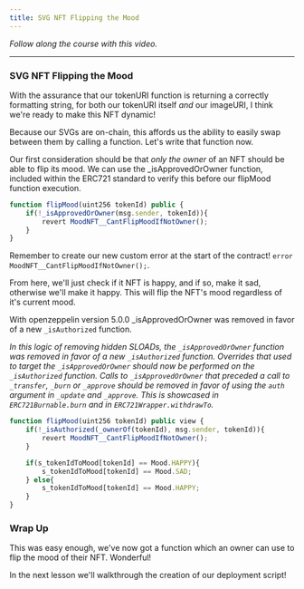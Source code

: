 ```yaml
---
title: SVG NFT Flipping the Mood
---
```


_Follow along the course with this video._

---

### SVG NFT Flipping the Mood

With the assurance that our tokenURI function is returning a correctly formatting string, for both our tokenURI itself _and_ our imageURI, I think we're ready to make this NFT dynamic!

Because our SVGs are on-chain, this affords us the ability to easily swap between them by calling a function. Let's write that function now.

Our first consideration should be that _only the owner_ of an NFT should be able to flip its mood. We can use the \_isApprovedOrOwner function, included within the ERC721 standard to verify this before our flipMood function execution.

```js
function flipMood(uint256 tokenId) public {
    if(!_isApprovedOrOwner(msg.sender, tokenId)){
        revert MoodNFT__CantFlipMoodIfNotOwner();
    }
}
```

Remember to create our new custom error at the start of the contract! `error MoodNFT__CantFlipMoodIfNotOwner();`.

From here, we'll just check if it NFT is happy, and if so, make it sad, otherwise we'll make it happy. This will flip the NFT's mood regardless of it's current mood.

With openzeppelin version 5.0.0 _isApprovedOrOwner was removed in favor of a new `_isAuthorized` function.


_In this logic of removing hidden SLOADs, the `_isApprovedOrOwner` function was removed in favor of a new `_isAuthorized` function. Overrides that used to target the `_isApprovedOrOwner` should now be performed on the `_isAuthorized` function. Calls to `_isApprovedOrOwner` that preceded a call to `_transfer`, `_burn` or `_approve` should be removed in favor of using the `auth` argument in `_update` and `_approve`. This is showcased in `ERC721Burnable.burn` and in `ERC721Wrapper.withdrawTo`._


```js
function flipMood(uint256 tokenId) public view {
    if(!_isAuthorized(_ownerOf(tokenId), msg.sender, tokenId)){
        revert MoodNFT__CantFlipMoodIfNotOwner();
    }

    if(s_tokenIdToMood[tokenId] == Mood.HAPPY){
        s_tokenIdToMood[tokenId] == Mood.SAD;
    } else{
        s_tokenIdToMood[tokenId] == Mood.HAPPY;
    }
}
```

### Wrap Up

This was easy enough, we've now got a function which an owner can use to flip the mood of their NFT. Wonderful!

In the next lesson we'll walkthrough the creation of our deployment script!
